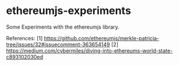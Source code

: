 # ethereumjs-experiments

Some Experiments with the ethereumjs library.

References:
[1] https://github.com/ethereumjs/merkle-patricia-tree/issues/32#issuecomment-363654149
[2] https://medium.com/cybermiles/diving-into-ethereums-world-state-c893102030ed
